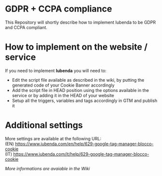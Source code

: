 # GDPR + CCPA compliance
This Repository will shortly describe how to implement Iubenda to be GDPR and CCPA compliant.

# How to implement on the website / service
If you need to implement **Iubenda** you will need to:
- Edit the script file available as described in the wiki, by putting the generated code of your Cookie Banner accordingly
- Add the script file in HEAD position using the options available in the service or by adding it in the HEAD of your website
- Setup all the triggers, variables and tags accordingly in GTM and publish it

# Additional settings
More settings are available at the following URL: <br>
(EN) https://www.iubenda.com/en/help/629-google-tag-manager-blocco-cookie<br>
(IT) https://www.iubenda.com/it/help/629-google-tag-manager-blocco-cookie

*More informations are avaiable in the Wiki*
